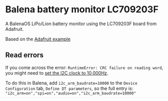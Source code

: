 # Balena battery monitor LC709203F

A BalenaOS LiPo/Lion battery monitor using the LC709203F board from Adafruit.

Based on the [Adafruit example](https://github.com/adafruit/Adafruit_CircuitPython_LC709203F/blob/master/examples/lc709203f_simpletest.py)

## Read errors

If you come across the error: `RuntimeError: CRC failure on reading word`, you might need to [set the I2C clock to 10,000Hz](https://learn.adafruit.com/circuitpython-on-raspberrypi-linux/i2c-clock-stretching).

To do this in Balena, add `i2c_arm_baudrate=10000` to the `Device Configuration` tab, `Define DT parameters`, so the full entry is: `"i2c_arm=on","spi=on","audio=on","i2c_arm_baudrate=10000"`
